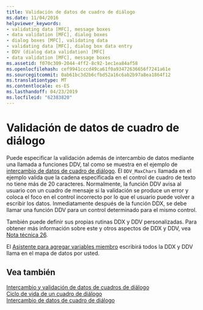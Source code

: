 ```yaml
---
title: Validación de datos de cuadro de diálogo
ms.date: 11/04/2016
helpviewer_keywords:
- validating data [MFC], message boxes
- data validation [MFC], dialog boxes
- dialog boxes [MFC], validating data
- validating data [MFC], dialog box data entry
- DDV (dialog data validation) [MFC]
- data validation [MFC], message boxes
ms.assetid: f070c309-2044-4ff2-8c92-1ec1ea84af58
ms.openlocfilehash: cef9941cccd49ca61f0a93472636656f7241a61e
ms.sourcegitcommit: 0ab61bc3d2b6cfbd52a16c6ab2b97a8ea1864f12
ms.translationtype: MT
ms.contentlocale: es-ES
ms.lasthandoff: 04/23/2019
ms.locfileid: "62383820"
---
```

# <a name="dialog-data-validation"></a>Validación de datos de cuadro de diálogo

Puede especificar la validación además de intercambio de datos mediante una llamada a funciones DDV, tal como se muestra en el ejemplo de [intercambio de datos de cuadro de diálogo](../mfc/dialog-data-exchange.md). El `DDV_MaxChars` llamada en el ejemplo valida que la cadena especificada en el control de cuadro de texto no tiene más de 20 caracteres. Normalmente, la función DDV avisa al usuario con un cuadro de mensaje si la validación se produce un error y coloca el foco en el control incorrecto por lo que el usuario puede volver a escribir los datos. Inmediatamente después de la función DDX, se debe llamar una función DDV para un control determinado para el mismo control.

También puede definir sus propias rutinas DDX y DDV personalizadas. Para obtener más información sobre este y otros aspectos de DDX y DDV, vea [Nota técnica 26](../mfc/tn026-ddx-and-ddv-routines.md).

El [Asistente para agregar variables miembro](../ide/add-member-variable-wizard.md) escribirá todos la DDX y DDV llama en el mapa de datos por usted.

## <a name="see-also"></a>Vea también

[Intercambio y validación de datos de cuadros de diálogo](../mfc/dialog-data-exchange-and-validation.md)<br/>
[Ciclo de vida de un cuadro de diálogo](../mfc/life-cycle-of-a-dialog-box.md)<br/>
[Intercambio de datos de cuadro de diálogo](../mfc/dialog-data-exchange.md)
